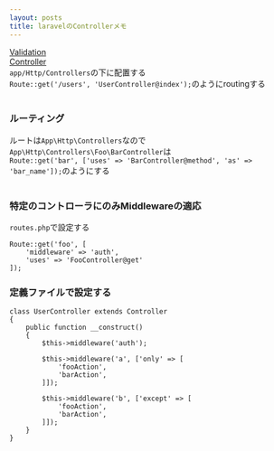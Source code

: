 ```yaml
---
layout: posts
title: laravelのControllerメモ 
---
```

[Validation](https://laravel.com/docs/5.2/validation)  
[Controller](https://laravel.com/docs/5.2/controllers)   
`app/Http/Controllers`の下に配置する  
`Route::get('/users', 'UserController@index');`のようにroutingする   
<br>

### ルーティング
ルートは`App\Http\Controllers`なので`App\Http\Controllers\Foo\BarController`は  
`Route::get('bar', ['uses' => 'BarController@method', 'as' => 'bar_name']);`のようにする  
<br>

### 特定のコントローラにのみMiddlewareの適応

`routes.php`で設定する

```
Route::get('foo', [
    'middleware' => 'auth',
    'uses' => 'FooController@get'
]);
```

### 定義ファイルで設定する
```
class UserController extends Controller
{
    public function __construct()
    {
        $this->middleware('auth');

        $this->middleware('a', ['only' => [
            'fooAction',
            'barAction',
        ]]);

        $this->middleware('b', ['except' => [
            'fooAction',
            'barAction',
        ]]);
    }
}
```













